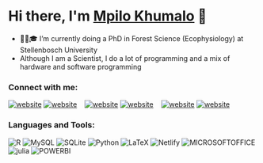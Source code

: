 # Hi there, I'm [Mpilo Khumalo][website] 👋

- 🌱🌳🎓 I’m currently doing a PhD in Forest Science (Ecophysiology) at Stellenbosch University
- Although I am a Scientist, I do a lot of programming and a mix of hardware and software programming 

### Connect with me:
[![website](./img/globe-light.svg)](https://mpilokhumalo.com#gh-light-mode-only)
[![website](./img/globe-dark.svg)](https://mpilokhumalo.com#gh-dark-mode-only)
&nbsp;&nbsp;
[![website](./img/twitter-light.svg)](https://twitter.com/mpilokhumalo1st#gh-light-mode-only)
[![website](./img/twitter-dark.svg)](https://twitter.com/mpilokhumalo1st#gh-dark-mode-only)
&nbsp;&nbsp;
[![website](./img/linkedin-light.svg)](https://linkedin.com/in/mpilo-khumalo-b45786119#gh-light-mode-only)
[![website](./img/linkedin-dark.svg)](https://linkedin.com/in/mpilo-khumalo-b45786119#gh-dark-mode-only)


### Languages and Tools:
![R](https://img.shields.io/badge/-R-000?&logo=R)
![MySQL](https://img.shields.io/badge/-MySQL-000?&logo=MySQL)
![SQLite](https://img.shields.io/badge/-SQLite-000?&logo=SQLite)
![Python](https://img.shields.io/badge/-Python-000?&logo=Python)
![LaTeX](https://img.shields.io/badge/-LaTeX-000?&logo=LaTeX)
![Netlify](https://img.shields.io/badge/-Netlify-000?&logo=Netlify)
![MICROSOFTOFFICE](https://img.shields.io/badge/-MICROSOFTOFFICE-000?&logo=MICROSOFTOFFICE)
![julia](https://img.shields.io/badge/-julia-000?&logo=julia)
![POWERBI](https://img.shields.io/badge/-POWERBI-000?&logo=POWERBI)


[website]: https://mpilokhumalo.com
[twitter]: https://twitter.com/mpilokhumalo1st
[linkedin]: https://linkedin.com/in/mpilo-khumalo-b45786119
